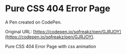 # Pure CSS 404 Error Page

A Pen created on CodePen.

Original URL: [https://codepen.io/sqfreakz/pen/GJRJOY](https://codepen.io/sqfreakz/pen/GJRJOY).

Pure CSS 404 Error Page with css animation